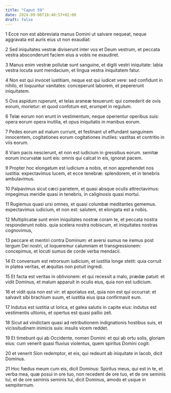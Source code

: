 ```yaml
---
title: "Caput 59"
date: 2024-09-06T18:40:57+02:00
draft: false
---
```




1 Ecce non est abbreviata manus Domini ut salvare nequeat, neque aggravata est auris eius ut non exaudiat:

2 Sed iniquitates vestræ diviserunt inter vos et Deum vestrum, et peccata vestra absconderunt faciem eius a vobis ne exaudiret.

3 Manus enim vestræ pollutæ sunt sanguine, et digiti vestri iniquitate: labia vestra locuta sunt mendacium, et lingua vestra iniquitatem fatur.

4 Non est qui invocet iustitiam, neque est qui iudicet vere: sed confidunt in nihilo, et loquuntur vanitates: conceperunt laborem, et pepererunt iniquitatem.

5 Ova aspidum ruperunt, et telas araneæ texuerunt: qui comederit de ovis eorum, morietur: et quod confotum est, erumpet in regulum.

6 Telæ eorum non erunt in vestimentum, neque operientur operibus suis: opera eorum opera inutilia, et opus iniquitatis in manibus eorum.

7 Pedes eorum ad malum currunt, et festinant ut effundant sanguinem innocentem, cogitationes eorum cogitationes inutiles: vastitas et contritio in viis eorum.

8 Viam pacis nescierunt, et non est iudicium in gressibus eorum. semitæ eorum incurvatæ sunt eis: omnis qui calcat in eis, ignorat pacem.

9 Propter hoc elongatum est iudicium a nobis, et non apprehendet nos iustitia: expectavimus lucem, et ecce tenebræ: splendorem, et in tenebris ambulavimus.

10 Palpavimus sicut cæci parietem, et quasi absque oculis attrectavimus: impegimus meridie quasi in tenebris, in caliginosis quasi mortui.

11 Rugiemus quasi ursi omnes, et quasi columbæ meditantes gememus. expectavimus iudicium, et non est: salutem, et elongata est a nobis.

12 Multiplicatæ sunt enim iniquitates nostræ coram te, et peccata nostra responderunt nobis. quia scelera nostra nobiscum, et iniquitates nostras cognovimus,

13 peccare et mentiri contra Dominum: et aversi sumus ne iremus post tergum Dei nostri, ut loqueremur calumniam et transgressionem: concepimus, et locuti sumus de corde verba mendacii.

14 Et conversum est retrorsum iudicium, et iustitia longe stetit: quia corruit in platea veritas, et æquitas non potuit ingredi.

15 Et facta est veritas in oblivionem: et qui recessit a malo, prædæ patuit: et vidit Dominus, et malum apparuit in oculis eius, quia non est iudicium.

16 et vidit quia non est vir: et aporiatus est, quia non est qui occurrat: et salvavit sibi brachium suum, et iustitia eius ipsa confirmavit eum.

17 Indutus est iustitia ut lorica, et galea salutis in capite eius: indutus est vestimentis ultionis, et opertus est quasi pallio zeli.

18 Sicut ad vindictam quasi ad retributionem indignationis hostibus suis, et vicissitudinem inimicis suis: insulis vicem reddet.

19 Et timebunt qui ab Occidente, nomen Domini: et qui ab ortu solis, gloriam eius: cum venerit quasi fluvius violentus, quem spiritus Domini cogit:

20 et venerit Sion redemptor, et eis, qui redeunt ab iniquitate in Iacob, dicit Dominus.

21 Hoc fœdus meum cum eis, dicit Dominus: Spiritus meus, qui est in te, et verba mea, quæ posui in ore tuo, non recedent de ore tuo, et de ore seminis tui, et de ore seminis seminis tui, dicit Dominus, amodo et usque in sempiternum.

